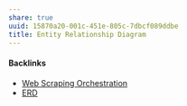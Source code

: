 ```yaml
---
share: true
uuid: 15870a20-001c-451e-805c-7dbcf089ddbe
title: Entity Relationship Diagram
---
```

#### Backlinks

* [Web Scraping Orchestration](/dd43be98-5e8e-45b2-b279-6cfb7474bba9)
* [ERD](/169abeb2-1466-40b0-8b0a-08b90ed1851d)